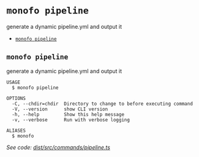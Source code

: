 `monofo pipeline`
=================

generate a dynamic pipeline.yml and output it

* [`monofo pipeline`](#monofo-pipeline)

## `monofo pipeline`

generate a dynamic pipeline.yml and output it

```
USAGE
  $ monofo pipeline

OPTIONS
  -C, --chdir=chdir  Directory to change to before executing command
  -V, --version      show CLI version
  -h, --help         Show this help message
  -v, --verbose      Run with verbose logging

ALIASES
  $ monofo
```

_See code: [dist/src/commands/pipeline.ts](https://github.com/vital-software/monofo/blob/v3.1.4/dist/src/commands/pipeline.ts)_
